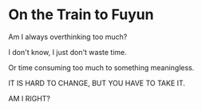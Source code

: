 # On the Train to Fuyun

Am I always overthinking too much?

I don't know, I just don't waste time.

Or time consuming too much to something meaningless.

IT IS HARD TO CHANGE, BUT YOU HAVE TO TAKE IT.

AM I RIGHT?
